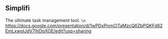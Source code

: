 ## Simplifi
The ultimate task management tool. `\n`
https://docs.google.com/presentation/d/1wPDxPnmClTaMzcQ6ZbPQKFd62EmLxwpIJdV7IhDqXOE/edit?usp=sharing
